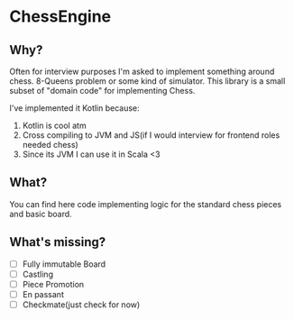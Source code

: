 # ChessEngine

## Why?

Often for interview purposes I'm asked to implement something around chess. 8-Queens problem or some kind of simulator.
This library is a small subset of "domain code" for implementing Chess.

I've implemented it Kotlin because:

1. Kotlin is cool atm
2. Cross compiling to JVM and JS(if I would interview for frontend roles needed chess)
2. Since its JVM I can use it in Scala <3

## What?

You can find here code implementing logic for the standard chess pieces and basic board.

## What's missing?

 - [ ] Fully immutable Board
 - [ ] Castling
 - [ ] Piece Promotion
 - [ ] En passant
 - [ ] Checkmate(just check for now)